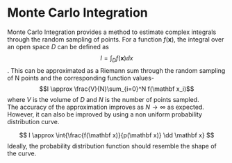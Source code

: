 # Monte Carlo Integration
Monte Carlo Integration provides a method to estimate complex integrals through the random sampling of points. For a function $f(\mathbf x)$, the integral over an open space $D$ can be defined as $$I = \int_D f(\mathbf x) \mathbf \dd x$$. This can be approximated as a Riemann sum through the random sampling of N points and the corresponding function values- $$I \approx \frac{V}{N}\sum_{i=0}^N f(\mathbf x_i)$$ where $V$ is the volume of $D$ and $N$ is the number of points sampled. <br/> 
The accuracy of the approximation improves as $N \to \infty$ as expected. However, it can also be improved by using a non uniform probability distribution curve. 

$$ I \approx \int{\frac{f(\mathbf x)}{p(\mathbf x)} \dd \mathbf x} $$ Ideally, the probability distribution function should resemble the shape of the curve.
